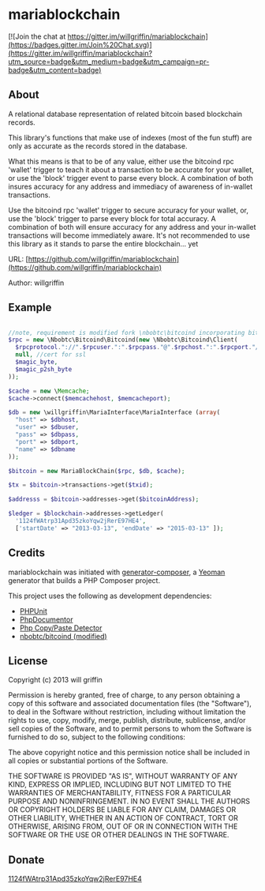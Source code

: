 mariablockchain
==============

[![Join the chat at https://gitter.im/willgriffin/mariablockchain](https://badges.gitter.im/Join%20Chat.svg)](https://gitter.im/willgriffin/mariablockchain?utm_source=badge&utm_medium=badge&utm_campaign=pr-badge&utm_content=badge)

About
--------------

A relational database representation of related bitcoin based blockchain records.

This library's functions that make use of indexes (most of the fun stuff) are only as accurate as the records stored in the database.

What this means is that to be of any value, either use the bitcoind rpc 'wallet' trigger to teach it about a transaction to be
accurate for your wallet, or use the 'block' trigger event to parse every block. A combination of both insures accuracy for any
address and immediacy of awareness of in-wallet transactions.

Use the bitcoind rpc 'wallet' trigger to secure accuracy for your wallet, or, use the 'block' trigger to parse every block for total accuracy. A combination of both will ensure accuracy for any address and your in-wallet transactions will become immediately aware. It's not recommended to use this library as it stands to parse the entire blockchain... yet

URL: [https://github.com/willgriffin/mariablockchain](https://github.com/willgriffin/mariablockchain)

Author: willgriffin

Example
--------------

```php

//note, requirement is modified fork \nbobtc\bitcoind incorporating bitcoin-lib-php atm hence the magic_bytes arguments
$rpc = new \Nbobtc\Bitcoind\Bitcoind(new \Nbobtc\Bitcoind\Client(
  $rpcprotocol."://".$rpcuser.":".$rpcpass."@".$rpchost.":".$rpcport."/",
  null, //cert for ssl
  $magic_byte,
  $magic_p2sh_byte
));

$cache = new \Memcache;
$cache->connect($memcachehost, $memcacheport);

$db = new \willgriffin\MariaInterface\MariaInterface (array(
  "host" => $dbhost,
  "user" => $dbuser,
  "pass" => $dbpass,
  "port" => $dbport,
  "name" => $dbname
));

$bitcoin = new MariaBlockChain($rpc, $db, $cache);

$tx = $bitcoin->transactions->get($txid);

$addresss = $bitcoin->addresses->get($bitcoinAddress);

$ledger = $blockchain->addresses->getLedger(
  '1124fWAtrp31Apd35zkoYqw2jRerE97HE4',
  ['startDate' => "2013-03-13", 'endDate' => "2015-03-13" ]);


```


Credits
--------------

mariablockchain was initiated with [generator-composer](https://github.com/T1st3/generator-composer), a [Yeoman](http://yeoman.io) generator that builds a PHP Composer project.

This project uses the following as development dependencies:

* [PHPUnit](http://phpunit.de/)
* [PhpDocumentor](http://phpdoc.org)
* [Php Copy/Paste Detector](https://github.com/sebastianbergmann/phpcpd)
* [nbobtc/bitcoind (modified)](https://github.com/willgriffin/bitcoind-php)

License
--------------

Copyright (c) 2013 will griffin

Permission is hereby granted, free of charge, to any person obtaining a copy of this software and associated documentation files (the "Software"), to deal in the Software without restriction, including without limitation the rights to use, copy, modify, merge, publish, distribute, sublicense, and/or sell copies of the Software, and to permit persons to whom the Software is furnished to do so, subject to the following conditions:

The above copyright notice and this permission notice shall be included in all copies or substantial portions of the Software.

THE SOFTWARE IS PROVIDED "AS IS", WITHOUT WARRANTY OF ANY KIND, EXPRESS OR IMPLIED, INCLUDING BUT NOT LIMITED TO THE WARRANTIES OF MERCHANTABILITY, FITNESS FOR A PARTICULAR PURPOSE AND NONINFRINGEMENT. IN NO EVENT SHALL THE AUTHORS OR COPYRIGHT HOLDERS BE LIABLE FOR ANY CLAIM, DAMAGES OR OTHER LIABILITY, WHETHER IN AN ACTION OF CONTRACT, TORT OR OTHERWISE, ARISING FROM, OUT OF OR IN CONNECTION WITH THE SOFTWARE OR THE USE OR OTHER DEALINGS IN THE SOFTWARE.

Donate
-------------
[1124fWAtrp31Apd35zkoYqw2jRerE97HE4](https://coink.it/#!/1124fWAtrp31Apd35zkoYqw2jRerE97HE4)
